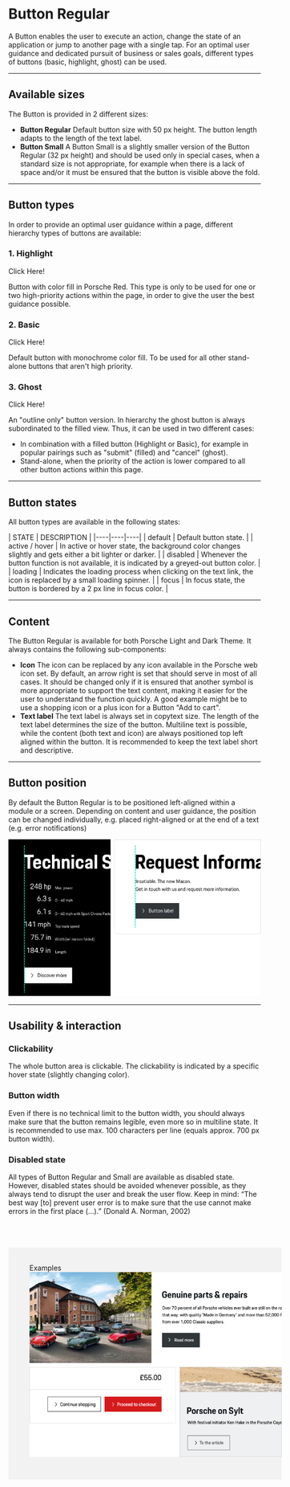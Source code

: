 # Button Regular

A Button enables the user to execute an action, change the state of an application or jump to another page with a single tap. For an optimal user guidance and dedicated pursuit of business or sales goals, different types of buttons (basic, highlight, ghost) can be used.

---

## Available sizes

The Button is provided in 2 different sizes:

- **Button Regular**
Default button size with 50 px height. The button length adapts to the length of the text label.
- **Button Small**
A Button Small is a slightly smaller version of the Button Regular (32 px height) and should be used only in special cases, when a standard size is not appropriate, for example when there is a lack of space and/or it must be ensured that the button is visible above the fold.

---

## Button types

In order to provide an optimal user guidance within a page, different hierarchy types of buttons are available:

### 1. Highlight

<p-button-regular variant="highlight">Click Here!</p-button-regular>

Button with color fill in Porsche Red. This type is only to be used for one or two high-priority actions within the page, in order to give the user the best guidance possible.  

### 2. Basic

<p-button-regular>Click Here!</p-button-regular>

Default button with monochrome color fill. To be used for all other stand-alone buttons that aren't high priority.

### 3. Ghost

<p-button-regular variant="ghost">Click Here!</p-button-regular>

An "outline only" button version. In hierarchy the ghost button is always subordinated to the filled view. Thus, it can be used in two different cases:

- In combination with a filled button (Highlight or Basic), for example in popular pairings such as "submit" (filled) and "cancel" (ghost).
- Stand-alone, when the priority of the action is lower compared to all other button actions within this page.

---

## Button states

All button types are available in the following states:

| STATE | DESCRIPTION |
|----|----|----|
| default | Default button state. |
| active / hover | In active or hover state, the background color changes slightly and gets either a bit lighter or darker. |
| disabled | Whenever the button function is not available, it is indicated by a greyed-out button color. |
| loading | Indicates the loading process when clicking on the text link, the icon is replaced by a small loading spinner. |
| focus | In focus state, the button is bordered by a 2 px line in focus color. |

---

## Content

The Button Regular is available for both Porsche Light and Dark Theme. It always contains the following sub-components:

- **Icon**
The icon can be replaced by any icon available in the Porsche web icon set. By default, an arrow right is set that should serve in most of all cases. It should be changed only if it is ensured that another symbol is more appropriate to support the text content, making it easier for the user to understand the function quickly. A good example might be to use a shopping icon or a plus icon for a Button "Add to cart".
- **Text label**
The text label is always set in copytext size. The length of the text label determines the size of the button. Multiline text is possible, while the content (both text and icon) are always positioned top left aligned within the button.
It is recommended to keep the text label short and descriptive.

---

## Button position

By default the Button Regular is to be positioned left-aligned within a module or a screen. Depending on content and user guidance, the position can be changed individually, e.g. placed right-aligned or at the end of a text (e.g. error notifications)

![Example for position Button Regular](./assets/button-regular-position.png)

---

## Usability & interaction

### Clickability

The whole button area is clickable. The clickability is indicated by a specific hover state (slightly changing color).

### Button width

Even if there is no technical limit to the button width, you should always make sure that the button remains legible, even more so in multiline state. It is recommended to use max. 100 characters per line (equals approx. 700 px button width).

### Disabled state

All types of Button Regular and Small are available as disabled state. However, disabled states should be avoided whenever possible, as they always tend to disrupt the user and break the user flow. Keep in mind: “The best way [to] prevent user error is to make sure that the use cannot make errors in the first place (…).” (Donald A. Norman, 2002)

<div style="background:#F2F2F2; width:100%; margin-top: 64px; padding-top: 32px; padding-left: 42px; padding-bottom: 42px;">
<p-headline variant="headline-3" tag="h3">Examples</p-headline>
<div class="p-spacing-pt-24 p-spacing-pr-24"></div>
<img src="./assets/button-regular-ghost-vs.-filled.png"/>
<div class="p-spacing-pt-24 p-spacing-pr-24"></div>
</div>